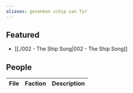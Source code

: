 ```yaml
---
aliases: gezonken schip van Tyr
---
```

## Featured
- [[./002 - The Ship Song|002 - The Ship Song]]

## People
| File | Faction | Description |
| ---- | ------- | ----------- |

